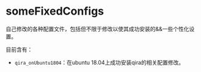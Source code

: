 # someFixedConfigs
自己修改的各种配置文件，包括但不限于修改以使其成功安装的&amp;&amp;一些个性化设置。

目前含有：
- `qira_onUbuntu1804`：在ubuntu 18.04上成功安装qira的相关配置修改。
